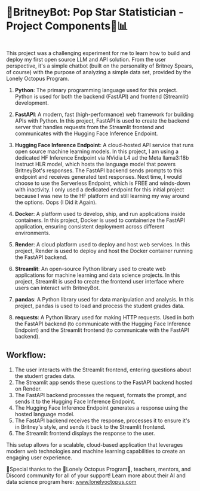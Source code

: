 # 💃BritneyBot: Pop Star Statistician - Project Components🎤📊

<br>This project was a challenging experiment for me to learn how to build and deploy my first open source LLM and API solution. From the user perspective, it's a simple chatbot (built on the personality of Britney Spears, of course) with the purpose of analyzing a simple data set, provided by the Lonely Octopus Program.</br>

1. **Python**: The primary programming language used for this project. Python is used for both the backend (FastAPI) and frontend (Streamlit) development.

2. **FastAPI**: A modern, fast (high-performance) web framework for building APIs with Python. In this project, FastAPI is used to create the backend server that handles requests from the Streamlit frontend and communicates with the Hugging Face Inference Endpoint.

3. **Hugging Face Inference Endpoint**: A cloud-hosted API service that runs open source machine learning models. In this project, I am using a dedicated HF Inference Endpoint via NVidia L4 ad the Meta llama3:18b Instruct HLR model, which hosts the language model that powers BritneyBot's responses. The FastAPI backend sends prompts to this endpoint and receives generated text responses. Next time, I would choose to use the Serverless Endpoint, which is FREE and winds-down with inactivity. I only used a dedicated endpoint for this initial project because I was new to the HF platform and still learning my way around the options. Oops (I Did it Again).

4. **Docker**: A platform used to develop, ship, and run applications inside containers. In this project, Docker is used to containerize the FastAPI application, ensuring consistent deployment across different environments.

5. **Render**: A cloud platform used to deploy and host web services. In this project, Render is used to deploy and host the Docker container running the FastAPI backend.

6. **Streamlit**: An open-source Python library used to create web applications for machine learning and data science projects. In this project, Streamlit is used to create the frontend user interface where users can interact with BritneyBot.

7. **pandas**: A Python library used for data manipulation and analysis. In this project, pandas is used to load and process the student grades data.

8. **requests**: A Python library used for making HTTP requests. Used in both the FastAPI backend (to communicate with the Hugging Face Inference Endpoint) and the Streamlit frontend (to communicate with the FastAPI backend).

## Workflow:

1. The user interacts with the Streamlit frontend, entering questions about the student grades data.
2. The Streamlit app sends these questions to the FastAPI backend hosted on Render.
3. The FastAPI backend processes the request, formats the prompt, and sends it to the Hugging Face Inference Endpoint.
4. The Hugging Face Inference Endpoint generates a response using the hosted language model.
5. The FastAPI backend receives the response, processes it to ensure it's in Britney's style, and sends it back to the Streamlit frontend.
6. The Streamlit frontend displays the response to the user.

This setup allows for a scalable, cloud-based application that leverages modern web technologies and machine learning capabilities to create an engaging user experience.

🌟Special thanks to the 🐙Lonely Octopus Program🐙, teachers, mentors, and Discord community for all of your support! Learn more about their AI and data science program here: www.lonelyoctopus.com</br>